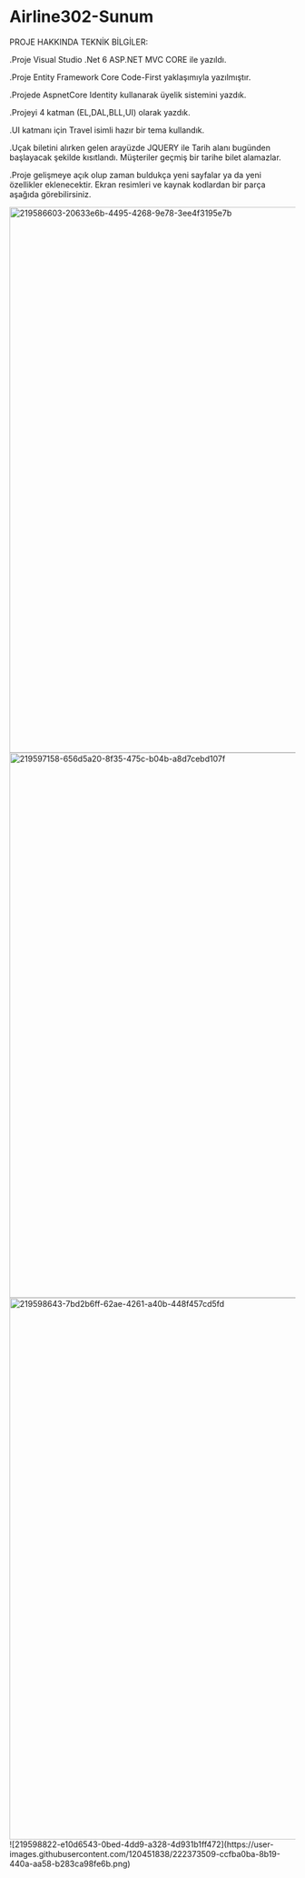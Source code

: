 # Airline302-Sunum
PROJE HAKKINDA TEKNİK BİLGİLER:

.Proje Visual Studio .Net 6 ASP.NET MVC CORE ile yazıldı.

.Proje Entity Framework Core Code-First yaklaşımıyla yazılmıştır.

.Projede AspnetCore Identity kullanarak üyelik sistemini yazdık.

.Projeyi 4 katman (EL,DAL,BLL,UI) olarak yazdık.

.UI katmanı için Travel isimli hazır bir tema kullandık.

.Uçak biletini alırken gelen arayüzde JQUERY ile Tarih alanı bugünden başlayacak şekilde kısıtlandı. Müşteriler geçmiş bir tarihe bilet alamazlar.

.Proje gelişmeye açık olup zaman buldukça yeni sayfalar ya da yeni özellikler eklenecektir. Ekran resimleri ve kaynak kodlardan bir parça aşağıda görebilirsiniz.

<img width="960" alt="219586603-20633e6b-4495-4268-9e78-3ee4f3195e7b" src="https://user-images.githubusercontent.com/120451838/222373479-cd9f6a0f-b878-442b-aaa6-b7f8607f377c.png">
<img width="959" alt="219597158-656d5a20-8f35-475c-b04b-a8d7cebd107f" src="https://user-images.githubusercontent.com/120451838/222373486-37551f4d-53cf-4e96-bece-44a11a9f2375.png">
<img width="953" alt="219598643-7bd2b6ff-62ae-4261-a40b-448f457cd5fd" src="https://user-images.githubusercontent.com/120451838/222373494-e11fa409-058f-4898-b575-52aa8a83e0f7.png">
![219598822-e10d6543-0bed-4dd9-a328-4d931b1ff472](https://user-images.githubusercontent.com/120451838/222373509-ccfba0ba-8b19-440a-aa58-b283ca98fe6b.png)




